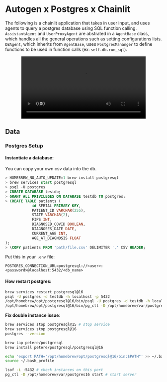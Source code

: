 
# Autogen x Postgres x Chainlit

The following is a chainlit application that takes in user input, and uses agents to query a postgres database using SQL function calling. 
`AssistantAgent` and `UserProxyAgent` are abstrated in a `AgentBase` class, which handles all the general operations such as setting configurations lists. `DBAgent`, which inherits from `AgentBase`, uses `PostgresMananger` to define functions to be used in function calls (ex: `self.db.run_sql`).


<!-- <video src='./public/img/ui.mov' width=180/> | <video src='./public/img/ui.mov' width=180/> -->

<!-- [![Alt text for image](./public/img/ui.png)](./public/img/uix.mov) -->

<center>
<video width="400" controls>
  <source src="./public/img/ui.mov" type="video/mov">
</video>
</center>


## Data

### Postgres Setup

#### Instantiate a database:
You can copy your own csv data into the db.

```sql
> HOMEBREW_NO_AUTO_UPDATE=1 brew install postgresql 
> brew services start postgresql
> psql -U postgres
> CREATE DATABASE testdb;
> GRANT ALL PRIVILEGES ON DATABASE testdb TO postgres;
> CREATE TABLE patients (                                                        
		    id SERIAL PRIMARY KEY,                                                                 
		    PATIENT_ID VARCHAR(255),
		    STATE VARCHAR(2),
		    FIPS INT,
		    DIAGNOSED_COVID BOOLEAN,
		    DIAGNOSES_DATE DATE,
		    CURRENT_AGE INT,
		    AGE_AT_DIAGNOSIS FLOAT
);	
> \COPY patients FROM 'path/file.csv' DELIMITER ',' CSV HEADER;

```

Put this in your `.env` file: 

```
POSTGRES_CONNECTION_URL=postgresql://<user>:<password>@localhost:5432/<db_name>
```


#### How restart postgres:
```bash
brew services restart postgresql@16
psql -U postgres -d testdb -h localhost -p 5432
/opt/homebrew/opt/postgresql@16/bin/psql -U postgres -d testdb -h localhost -p 5432
/opt/homebrew/opt/postgresql@16/bin/pg_ctl -D /opt/homebrew/var/postgresql@16 start
```

**Fix double instance issue**:
```bash
brew services stop postgresql@15 # stop service
brew services stop postgresql@16
postgres --version

brew tap petere/postgresql
brew install petere/postgresql/postgresql@16

echo 'export PATH="/opt/homebrew/opt/postgresql@16/bin:$PATH"' >> ~/.bash_profile
source ~/.bash_profile

lsof -i :5432 # check instances on this port
pg_ctl -D /opt/homebrew/var/postgres16 start # start server
```
